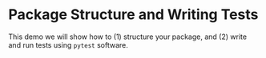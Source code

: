 # Package Structure and Writing Tests

This demo we will show how to (1) structure your package, and (2) write and run tests using `pytest` software.